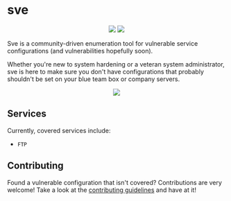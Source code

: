 # sve


<p align="center">
<img src="https://img.shields.io/badge/version-0.1.0-blue.svg">
<img src="https://img.shields.io/badge/license-MIT-green.svg">
<!--[![image](https://img.shields.io/badge/contributors.svg)](https://pypi.org/project/sve/)-->
<!--[![image](https://img.shields.io/badge/vulnerabilities.svg)](https://pypi.org/project/sve/)-->
</p>

Sve is a community-driven enumeration tool for vulnerable service configurations (and vulnerabilities hopefully soon).

Whether you're new to system hardening or a veteran system administrator, sve is here to make sure you don't have configurations that probably shouldn't be set on your blue team box or company servers.

<p align="center"> <img src="https://user-images.githubusercontent.com/25558240/50741235-de72c500-11bf-11e9-9a90-beafc2676375.png"></p>


## Services
Currently, covered services include:
* `FTP`


## Contributing
Found a vulnerable configuration that isn't covered? Contributions are very welcome! Take a look at the [contributing guidelines](https://github.com/bl0nd/sve/blob/master/CONTRIBUTING.md) and have at it! 
 
